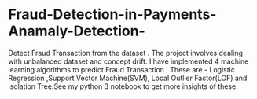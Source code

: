 # Fraud-Detection-in-Payments-Anamaly-Detection-
Detect Fraud Transaction from the dataset . The project involves dealing with unbalanced dataset and concept drift. I have implemented 4 machine learning algorithms  to predict Fraud Transaction . These are - Logistic Regression ,Support Vector Machine(SVM), Local Outlier Factor(LOF) and isolation Tree.See my python 3 notebook to get more insights of these.
